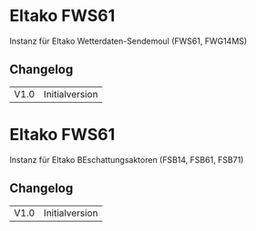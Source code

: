 <!DOCTYPE html>
<html lang="de">
  <head>
    <meta charset="utf-8">
	<meta name="viewport" content="width=device-width">
  </head>

  <body>
	<h1>Eltako FWS61</h1>
	Instanz für Eltako Wetterdaten-Sendemoul (FWS61, FWG14MS)
	<h2>Changelog</h2>
	<table>
	  <tr>
		<td>V1.0</td>
		<td>Initialversion</td>
	  </tr>
	</table>
  </body>
</html>

<!DOCTYPE html>
<html lang="de">
  <head>
    <meta charset="utf-8">
	<meta name="viewport" content="width=device-width">
  </head>

  <body>
	<h1>Eltako FWS61</h1>
	Instanz für Eltako BEschattungsaktoren (FSB14, FSB61, FSB71)
	<h2>Changelog</h2>
	<table>
	  <tr>
		<td>V1.0</td>
		<td>Initialversion</td>
	  </tr>
	</table>
  </body>
</html>

